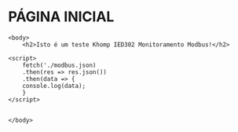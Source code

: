 <html>
    
  <head>
      <h1>PÁGINA INICIAL</h1>
  </head>

    <body>
        <h2>Isto é um teste Khomp IED302 Monitoramento Modbus!</h2>

    <script>
        fetch('./modbus.json)
        .then(res => res.json())
        .then(data => {
        console.log(data);
        }        
    </script>


    </body>

</html>
